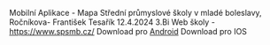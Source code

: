 Mobilní Aplikace - Mapa Střední průmyslové školy v mladé boleslavy, Ročníkova- František Tesařík 12.4.2024 3.Bi
Web školy - https://www.spsmb.cz/
Download pro [Android](https://drive.google.com/file/d/11lD631FL4knL-_EzEUBcemJ2aZivFPqa/view?usp=sharing)
Download pro IOS
